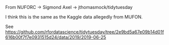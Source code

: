 From NUFORC -> Sigmond Axel -> jthomasmock/tidytuesday

I think this is the same as the Kaggle data allegedly from MUFON.

See https://github.com/rfordatascience/tidytuesday/tree/2e9bd5a67e09b14d01f616b00f7f7e0931515d24/data/2019/2019-06-25